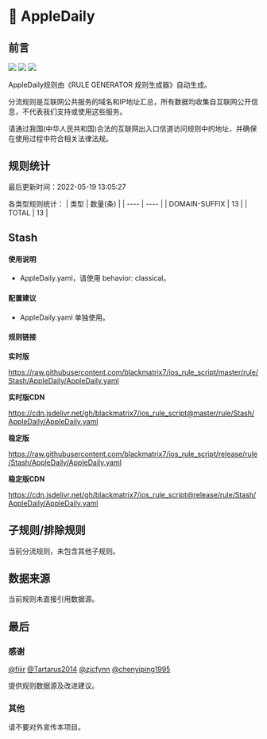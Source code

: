 # 🧸 AppleDaily

## 前言

![](https://shields.io/badge/-移除重复规则-ff69b4) ![](https://shields.io/badge/-DOMAIN与DOMAIN--SUFFIX合并-green) ![](https://shields.io/badge/-IP--CIDR(6)合并-blueviolet) 

AppleDaily规则由《RULE GENERATOR 规则生成器》自动生成。

分流规则是互联网公共服务的域名和IP地址汇总，所有数据均收集自互联网公开信息，不代表我们支持或使用这些服务。

请通过我国(中华人民共和国)合法的互联网出入口信道访问规则中的地址，并确保在使用过程中符合相关法律法规。

## 规则统计

最后更新时间：2022-05-19 13:05:27

各类型规则统计：
| 类型 | 数量(条)  | 
| ---- | ----  |
| DOMAIN-SUFFIX | 13  | 
| TOTAL | 13  | 


## Stash 

#### 使用说明
- AppleDaily.yaml，请使用 behavior: classical。

#### 配置建议
- AppleDaily.yaml 单独使用。

#### 规则链接
**实时版**

https://raw.githubusercontent.com/blackmatrix7/ios_rule_script/master/rule/Stash/AppleDaily/AppleDaily.yaml

**实时版CDN**

https://cdn.jsdelivr.net/gh/blackmatrix7/ios_rule_script@master/rule/Stash/AppleDaily/AppleDaily.yaml

**稳定版**

https://raw.githubusercontent.com/blackmatrix7/ios_rule_script/release/rule/Stash/AppleDaily/AppleDaily.yaml

**稳定版CDN**

https://cdn.jsdelivr.net/gh/blackmatrix7/ios_rule_script@release/rule/Stash/AppleDaily/AppleDaily.yaml

## 子规则/排除规则


当前分流规则，未包含其他子规则。

## 数据来源

当前规则未直接引用数据源。

## 最后

### 感谢

[@fiiir](https://github.com/fiiir) [@Tartarus2014](https://github.com/Tartarus2014) [@zjcfynn](https://github.com/zjcfynn) [@chenyiping1995](https://github.com/chenyiping1995) 

提供规则数据源及改进建议。

### 其他

请不要对外宣传本项目。